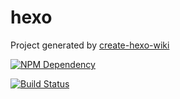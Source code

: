 # hexo

Project generated by [create-hexo-wiki](https://tech-query.me/create-hexo-wiki/)

[![NPM Dependency](https://david-dm.org/ishowman/ishowman.github.io.svg)](https://david-dm.org/ishowman/ishowman.github.io)

[![Build Status](https://travis-ci.com/ishowman/ishowman.github.io.svg?branch=master)](https://travis-ci.com/ishowman/ishowman.github.io)